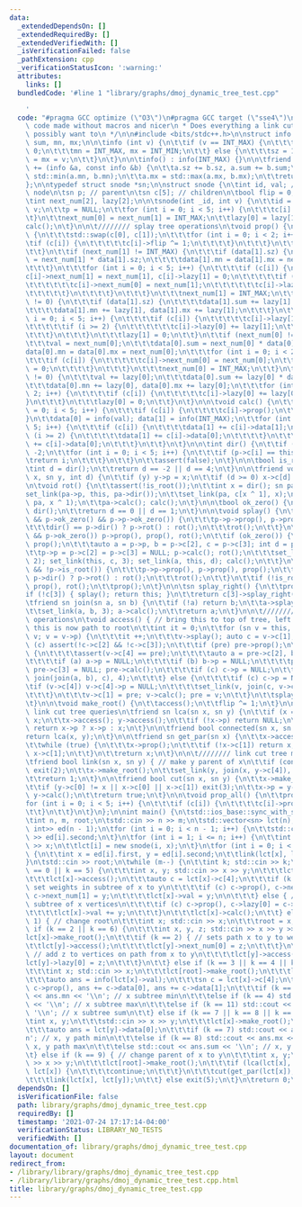 ```yaml
---
data:
  _extendedDependsOn: []
  _extendedRequiredBy: []
  _extendedVerifiedWith: []
  _isVerificationFailed: false
  _pathExtension: cpp
  _verificationStatusIcon: ':warning:'
  attributes:
    links: []
  bundledCode: '#line 1 "library/graphs/dmoj_dynamic_tree_test.cpp"

    '
  code: "#pragma GCC optimize (\"O3\")\n#pragma GCC target (\"sse4\")\n\n/**\n * Benq's\
    \ code made without macros and nicer\n * Does everything a link cut tree could\
    \ possibly want to\n */\n\n#include <bits/stdc++.h>\n\nstruct info {\n\tint sz,\
    \ sum, mn, mx;\n\n\tinfo (int v) {\n\t\tif (v == INT_MAX) {\n\t\t\tsz = sum =\
    \ 0;\n\t\t\tmn = INT_MAX, mx = INT_MIN;\n\t\t} else {\n\t\t\tsz = 1; sum = mn\
    \ = mx = v;\n\t\t}\n\t}\n\n\tinfo() : info(INT_MAX) {}\n\n\tfriend info& operator\
    \ += (info &a, const info &b) {\n\t\ta.sz += b.sz, a.sum += b.sum;\n\t\ta.mn =\
    \ std::min(a.mn, b.mn);\n\t\ta.mx = std::max(a.mx, b.mx);\n\t\treturn a;\n\t}\n\
    };\n\ntypedef struct snode *sn;\n\nstruct snode {\n\tint id, val; // value in\
    \ node\n\tsn p; // parent\n\tsn c[5]; // children\n\tbool flip = 0;\n\tinfo data[2];\n\
    \tint next_num[2], lazy[2];\n\n\tsnode(int _id, int v) {\n\t\tid = _id; val =\
    \ v;\n\t\tp = NULL;\n\t\tfor (int i = 0; i < 5; i++) {\n\t\t\tc[i] = NULL;\n\t\
    \t}\n\t\tnext_num[0] = next_num[1] = INT_MAX;\n\t\tlazy[0] = lazy[1] = 0;\n\t\t\
    calc();\n\t}\n\n\t//////// splay tree operations\n\tvoid prop() {\n\t\tif (flip)\
    \ {\n\t\t\tstd::swap(c[0], c[1]);\n\t\t\tfor (int i = 0; i < 2; i++) {\n\t\t\t\
    \tif (c[i]) {\n\t\t\t\t\tc[i]->flip ^= 1;\n\t\t\t\t}\n\t\t\t}\n\t\t\tflip = 0;\n\
    \t\t}\n\t\tif (next_num[1] != INT_MAX) {\n\t\t\tif (data[1].sz) {\n\t\t\t\tdata[1].sum\
    \ = next_num[1] * data[1].sz;\n\t\t\t\tdata[1].mn = data[1].mx = next_num[1];\n\
    \t\t\t}\n\t\t\tfor (int i = 0; i < 5; i++) {\n\t\t\t\tif (c[i]) {\n\t\t\t\t\t\
    c[i]->next_num[1] = next_num[1], c[i]->lazy[1] = 0;\n\t\t\t\t\tif (i >= 2) {\n\
    \t\t\t\t\t\tc[i]->next_num[0] = next_num[1];\n\t\t\t\t\t\tc[i]->lazy[0] = 0;\n\
    \t\t\t\t\t}\n\t\t\t\t}\n\t\t\t}\n\t\t\tnext_num[1] = INT_MAX;\n\t\t}\n\t\tif (lazy[1]\
    \ != 0) {\n\t\t\tif (data[1].sz) {\n\t\t\t\tdata[1].sum += lazy[1] * data[1].sz;\n\
    \t\t\t\tdata[1].mn += lazy[1], data[1].mx += lazy[1];\n\t\t\t}\n\t\t\tfor (int\
    \ i = 0; i < 5; i++) {\n\t\t\t\tif (c[i]) {\n\t\t\t\t\tc[i]->lazy[1] += lazy[1];\n\
    \t\t\t\t\tif (i >= 2) {\n\t\t\t\t\t\tc[i]->lazy[0] += lazy[1];\n\t\t\t\t\t}\n\t\
    \t\t\t}\n\t\t\t}\n\t\t\tlazy[1] = 0;\n\t\t}\n\t\tif (next_num[0] != INT_MAX) {\n\
    \t\t\tval = next_num[0];\n\t\t\tdata[0].sum = next_num[0] * data[0].sz;\n\t\t\t\
    data[0].mn = data[0].mx = next_num[0];\n\t\t\tfor (int i = 0; i < 2; i++) {\n\t\
    \t\t\tif (c[i]) {\n\t\t\t\t\tc[i]->next_num[0] = next_num[0];\n\t\t\t\t\tc[i]->lazy[0]\
    \ = 0;\n\t\t\t\t}\n\t\t\t}\n\t\t\tnext_num[0] = INT_MAX;\n\t\t}\n\t\tif (lazy[0]\
    \ != 0) {\n\t\t\tval += lazy[0];\n\t\t\tdata[0].sum += lazy[0] * data[0].sz;\n\
    \t\t\tdata[0].mn += lazy[0], data[0].mx += lazy[0];\n\t\t\tfor (int i = 0; i <\
    \ 2; i++) {\n\t\t\t\tif (c[i]) {\n\t\t\t\t\tc[i]->lazy[0] += lazy[0];\n\t\t\t\t\
    }\n\t\t\t}\n\t\t\tlazy[0] = 0;\n\t\t}\n\t}\n\n\tvoid calc() {\n\t\tfor (int i\
    \ = 0; i < 5; i++) {\n\t\t\tif (c[i]) {\n\t\t\t\tc[i]->prop();\n\t\t\t}\n\t\t\
    }\n\t\tdata[0] = info(val); data[1] = info(INT_MAX);\n\t\tfor (int i = 0; i <\
    \ 5; i++) {\n\t\t\tif (c[i]) {\n\t\t\t\tdata[1] += c[i]->data[1];\n\t\t\t\tif\
    \ (i >= 2) {\n\t\t\t\t\tdata[1] += c[i]->data[0];\n\t\t\t\t}\n\t\t\t\telse data[0]\
    \ += c[i]->data[0];\n\t\t\t}\n\t\t}\n\t}\n\n\tint dir() {\n\t\tif (!p) return\
    \ -2;\n\t\tfor (int i = 0; i < 5; i++) {\n\t\t\tif (p->c[i] == this) {\n\t\t\t\
    \treturn i;\n\t\t\t}\n\t\t}\n\t\tassert(false);\n\t}\n\n\tbool is_root() {\n\t\
    \tint d = dir();\n\t\treturn d == -2 || d == 4;\n\t}\n\n\tfriend void set_link(sn\
    \ x, sn y, int d) {\n\t\tif (y) y->p = x;\n\t\tif (d >= 0) x->c[d] = y;\n\t}\n\
    \n\tvoid rot() {\n\t\tassert(!is_root());\n\t\tint x = dir(); sn pa = p;\n\t\t\
    set_link(pa->p, this, pa->dir());\n\t\tset_link(pa, c[x ^ 1], x);\n\t\tset_link(this,\
    \ pa, x ^ 1);\n\t\tpa->calc(); calc();\n\t}\n\n\tbool ok_zero() {\n\t\tint d =\
    \ dir();\n\t\treturn d == 0 || d == 1;\n\t}\n\n\tvoid splay() {\n\t\twhile (ok_zero()\
    \ && p->ok_zero() && p->p->ok_zero()) {\n\t\t\tp->p->prop(), p->prop(), prop();\n\
    \t\t\tdir() == p->dir() ? p->rot() : rot();\n\t\t\trot();\n\t\t}\n\t\tif (ok_zero()\
    \ && p->ok_zero()) p->prop(), prop(), rot();\n\t\tif (ok_zero()) {\n\t\t\tp->prop(),\
    \ prop();\n\t\t\tauto a = p->p, b = p->c[2], c = p->c[3]; int d = p->dir();\n\t\
    \t\tp->p = p->c[2] = p->c[3] = NULL; p->calc(); rot();\n\t\t\tset_link(this, b,\
    \ 2); set_link(this, c, 3); set_link(a, this, d); calc();\n\t\t}\n\t\twhile (!is_root()\
    \ && !p->is_root()) {\n\t\t\tp->p->prop(), p->prop(), prop();\n\t\t\tdir() ==\
    \ p->dir() ? p->rot() : rot();\n\t\t\trot();\n\t\t}\n\t\tif (!is_root()) p->prop(),\
    \ prop(), rot();\n\t\tprop();\n\t}\n\n\tsn splay_right() {\n\t\tprop();\n\t\t\
    if (!c[3]) { splay(); return this; }\n\t\treturn c[3]->splay_right();\n\t}\n\n\
    \tfriend sn join(sn a, sn b) {\n\t\tif (!a) return b;\n\t\ta->splay(); a = a->splay_right();\n\
    \t\tset_link(a, b, 3); a->calc();\n\t\treturn a;\n\t}\n\n\t//////// link cut tree\
    \ operations\n\tvoid access() { // bring this to top of tree, left subtree of\
    \ this is now path to root\n\t\tint it = 0;\n\t\tfor (sn v = this, pre = NULL;\
    \ v; v = v->p) {\n\t\t\tit ++;\n\t\t\tv->splay(); auto c = v->c[1];\n\t\t\tif\
    \ (c) assert(!c->c[2] && !c->c[3]);\n\t\t\tif (pre) pre->prop();\n\t\t\tif (pre)\
    \ {\n\t\t\t\tassert(v->c[4] == pre);\n\t\t\t\tauto a = pre->c[2], b = pre->c[3];\n\
    \t\t\t\tif (a) a->p = NULL;\n\t\t\t\tif (b) b->p = NULL;\n\t\t\t\tpre->c[2] =\
    \ pre->c[3] = NULL; pre->calc();\n\t\t\t\tif (c) c->p = NULL;\n\t\t\t\tset_link(v,\
    \ join(join(a, b), c), 4);\n\t\t\t} else {\n\t\t\t\tif (c) c->p = NULL;\n\t\t\t\
    \tif (v->c[4]) v->c[4]->p = NULL;\n\t\t\t\tset_link(v, join(c, v->c[4]), 4);\n\
    \t\t\t}\n\t\t\tv->c[1] = pre; v->calc(); pre = v;\n\t\t}\n\t\tsplay(); assert(!c[1]);\n\
    \t}\n\n\tvoid make_root() {\n\t\taccess();\n\t\tflip ^= 1;\n\t}\n\n\t////////\
    \ link cut tree queries\n\tfriend sn lca(sn x, sn y) {\n\t\tif (x == y) return\
    \ x;\n\t\tx->access(); y->access();\n\t\tif (!x->p) return NULL;\n\t\tx->splay();\
    \ return x->p ? x->p : x;\n\t}\n\n\tfriend bool connected(sn x, sn y) {\n\t\t\
    return lca(x, y);\n\t}\n\n\tfriend sn get_par(sn x) {\n\t\tx->access(); x = x->c[0];\n\
    \t\twhile (true) {\n\t\t\tx->prop();\n\t\t\tif (!x->c[1]) return x;\n\t\t\tx =\
    \ x->c[1];\n\t\t}\n\t\treturn x;\n\t}\n\n\t//////// link cut tree modifications\n\
    \tfriend bool link(sn x, sn y) { // make y parent of x\n\t\tif (connected(x, y))\
    \ exit(2);\n\t\tx->make_root();\n\t\tset_link(y, join(x, y->c[4]), 4);\n\t\ty->calc();\n\
    \t\treturn 1;\n\t}\n\n\tfriend bool cut(sn x, sn y) {\n\t\tx->make_root(); y->access();\n\
    \t\tif (y->c[0] != x || x->c[0] || x->c[1]) exit(3);\n\t\tx->p = y->c[0] = NULL;\
    \ y->calc();\n\t\treturn true;\n\t}\n\n\tvoid prop_all() {\n\t\tprop();\n\t\t\
    for (int i = 0; i < 5; i++) {\n\t\t\tif (c[i]) {\n\t\t\t\tc[i]->prop_all();\n\t\
    \t\t}\n\t\t}\n\t}\n};\n\nint main() {\n\tstd::ios_base::sync_with_stdio(0); std::cin.tie(0);\n\
    \tint n, m, root;\n\tstd::cin >> n >> m;\n\tstd::vector<sn> lct(n);\n\tstd::vector<std::pair<int,\
    \ int>> ed(n - 1);\n\tfor (int i = 0; i < n - 1; i++) {\n\t\tstd::cin >> ed[i].first\
    \ >> ed[i].second;\n\t}\n\tfor (int i = 1; i <= n; i++) {\n\t\tint x; std::cin\
    \ >> x;\n\t\tlct[i] = new snode(i, x);\n\t}\n\tfor (int i = 0; i < n - 1; i++)\
    \ {\n\t\tint x = ed[i].first, y = ed[i].second;\n\t\tlink(lct[x], lct[y]);\n\t\
    }\n\tstd::cin >> root;\n\twhile (m--) {\n\t\tint k; std::cin >> k;\n\t\tif (k\
    \ == 0 || k == 5) {\n\t\t\tint x, y; std::cin >> x >> y;\n\t\t\tlct[root]->make_root();\n\
    \t\t\tlct[x]->access();\n\t\t\tauto c = lct[x]->c[4];\n\t\t\tif (k == 0) { //\
    \ set weights in subtree of x to y\n\t\t\t\tif (c) c->prop(), c->next_num[0] =\
    \ c->next_num[1] = y;\n\t\t\t\tlct[x]->val = y;\n\n\t\t\t} else { // add y to\
    \ subtree of x vertices\n\t\t\t\tif (c) c->prop(), c->lazy[0] = c->lazy[1] = y;\n\
    \t\t\t\tlct[x]->val += y;\n\t\t\t}\n\t\t\tlct[x]->calc();\n\t\t} else if (k ==\
    \ 1) { // change root\n\t\t\tint x; std::cin >> x;\n\t\t\troot = x;\n\t\t} else\
    \ if (k == 2 || k == 6) {\n\t\t\tint x, y, z; std::cin >> x >> y >> z;\n\t\t\t\
    lct[x]->make_root();\n\t\t\tif (k == 2) { // sets path x to y to weight z\n\t\t\
    \t\tlct[y]->access();\n\t\t\t\tlct[y]->next_num[0] = z;\n\t\t\t}\n\t\t\telse {\
    \ // add z to vertices on path from x to y\n\t\t\t\tlct[y]->access();\n\t\t\t\t\
    lct[y]->lazy[0] = z;\n\t\t\t}\n\t\t} else if (k == 3 || k == 4 || k == 11) {\n\
    \t\t\tint x; std::cin >> x;\n\t\t\tlct[root]->make_root();\n\t\t\tlct[x]->access();\n\
    \t\t\tauto ans = info(lct[x]->val);\n\t\t\tsn c = lct[x]->c[4];\n\t\t\tif (c)\
    \ c->prop(), ans += c->data[0], ans += c->data[1];\n\t\t\tif (k == 3) std::cout\
    \ << ans.mn << '\\n'; // x subtree min\n\t\t\telse if (k == 4) std::cout << ans.mx\
    \ << '\\n'; // x subtree max\n\t\t\telse if (k == 11) std::cout << ans.sum <<\
    \ '\\n'; // x subtree sum\n\t\t} else if (k == 7 || k == 8 || k == 10) {\n\t\t\
    \tint x, y;\n\t\t\tstd::cin >> x >> y;\n\t\t\tlct[x]->make_root();\n\t\t\tlct[y]->access();\n\
    \t\t\tauto ans = lct[y]->data[0];\n\t\t\tif (k == 7) std::cout << ans.mn << '\\\
    n'; // x, y path min\n\t\t\telse if (k == 8) std::cout << ans.mx << '\\n'; //\
    \ x, y path max\n\t\t\telse std::cout << ans.sum << '\\n'; // x, y path sum\n\t\
    \t} else if (k == 9) { // change parent of x to y\n\t\t\tint x, y;\n\t\t\tstd::cin\
    \ >> x >> y;\n\t\t\tlct[root]->make_root();\n\t\t\tif (lca(lct[x], lct[y]) ==\
    \ lct[x]) {\n\t\t\t\tcontinue;\n\t\t\t}\n\t\t\tcut(get_par(lct[x]), lct[x]);\n\
    \t\t\tlink(lct[x], lct[y]);\n\t\t} else exit(5);\n\t}\n\treturn 0;\n}\n"
  dependsOn: []
  isVerificationFile: false
  path: library/graphs/dmoj_dynamic_tree_test.cpp
  requiredBy: []
  timestamp: '2021-07-24 17:17:14-04:00'
  verificationStatus: LIBRARY_NO_TESTS
  verifiedWith: []
documentation_of: library/graphs/dmoj_dynamic_tree_test.cpp
layout: document
redirect_from:
- /library/library/graphs/dmoj_dynamic_tree_test.cpp
- /library/library/graphs/dmoj_dynamic_tree_test.cpp.html
title: library/graphs/dmoj_dynamic_tree_test.cpp
---
```

